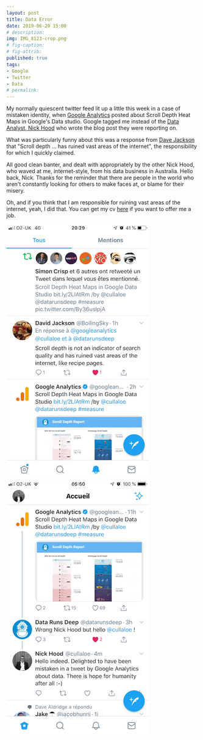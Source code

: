 ```yaml
---
layout: post
title: Data Error
date: 2019-06-29 15:00
# description: 
img: IMG_8123-crop.png
# fig-caption: 
# fig-attrib: 
published: true
tags:
- Google
- Twitter
- Data
# permalink:
---
```

My normally quiescent twitter feed lit up a little this week in a case of mistaken identity, when [Google Analytics](https://twitter.com/googleanalytics) posted about Scroll Depth Heat Maps in Google's Data studio. Google tagged me instead of the [Data Analyst, Nick Hood](https://datarunsdeep.com.au/who-we-are#nick-hood) who wrote the blog post they were reporting on.

What was particularly funny about this was a response from [Dave Jackson](https://twitter.com/BoilingSky) that "Scroll depth ... has ruined vast areas of the internet", the responsibility for which I quickly claimed.

All good clean banter, and dealt with appropriately by the other Nick Hood, who waved at me, internet-style, from his data business in Australia. Hello back, Nick. Thanks for the reminder that there are people in the world who aren't constantly looking for others to make faces at, or blame for their misery.

Oh, and if you think that I am responsible for ruining vast areas of the internet, yeah, I did that. You can get my cv [here](https://cullaloe.com/cv.pdf) if you want to offer me a job.

![screen grab](/assets/img/IMG_8123-sm.PNG) ![screen grab](/assets/img/IMG_8124.PNG)
